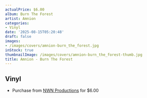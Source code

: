 ```yaml
---
actualPrice: $6.00
album: Burn The Forest
artist: Amnion
categories:
- Vinyl
date: '2025-08-15T05:20:48'
draft: false
images:
- /images/covers/amnion-burn_the_forest.jpg
inStock: true
thumbnailImage: /images/covers/amnion-burn_the_forest-thumb.jpg
title: Amnion - Burn The Forest
---
```


## Vinyl
* Purchase from [NWN Productions](http://shop.nwnprod.com/index.php?route=product/product&path=76&product_id=10929&sort=pd.name&order=ASC) for $6.00
